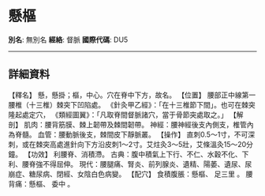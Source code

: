 # 懸樞

**別名**: 無別名
**經絡**: 督脈
**國際代碼**: DU5

---

## 詳細資料
【釋名】
懸，懸掛；樞，中心。穴在脊中下方，故名。
【位置】
腰部正中線第一腰椎（十三椎）棘突下凹陷處。
《針灸甲乙經》：「在十三椎節下間」。也可在棘突隆起處定穴，
《類經圖翼》：「凡取脊間督脈諸穴，當于骨節突處取之。」
【解剖】
肌肉：腰背筋膜、棘上韌帶及棘間韌帶。
神經：腰神經後支內側支，椎管內為脊髓。
血管：腰動脈後支，棘間皮下靜脈叢。
【操作】
直刺0.5～1寸，不可深刺，或在棘突高處進針向下方沿皮刺1～2寸。艾炷灸3～5壯，艾條溫灸15～20分鐘。
【功效】
利腰脊、消積滯。
古典：腹中積氣上下行、不仁、水穀不化、下利、腰脊強不得屈伸。
現代：腰腿痛、腎炎、前列腺炎、遺精、陽萎、遺尿、尿崩症、糖尿病、閉經、女陰白色病變。
【配穴】
食積腹脹：懸樞、
足三里
。
腰背痛：懸樞、
委中
。
